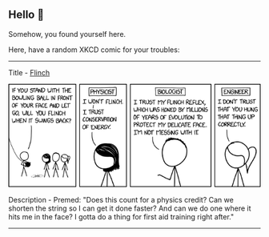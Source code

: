 ## Hello 👀

Somehow, you found yourself here.

Here, have a random XKCD comic for your troubles:

-----------------------------------

Title - [Flinch](https://xkcd.com/2539)

![Flinch](./random_comic.png)

Description - Premed: "Does this count for a physics credit? Can we shorten the string so I can get it done faster? And can we do one where it hits me in the face? I gotta do a thing for first aid training right after."

-----------------------------------